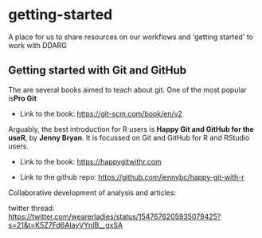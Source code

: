 # getting-started
A place for us to share resources on our workflows and 'getting started' to work with DDARG


## Getting started with Git and GitHub

The are several books aimed to teach about git. One of the most popular is**Pro Git**

- Link to the book: https://git-scm.com/book/en/v2

Arguably, the best introduction for R users is **Happy Git and GitHub for the useR**, by **Jenny Bryan**. It is focussed on Git and GitHub for R and RStudio users.

- Link to the book: https://happygitwithr.com

- Link to the github repo: https://github.com/jennybc/happy-git-with-r


Collaborative development of analysis and articles:



twitter thread: https://twitter.com/wearerladies/status/1547676205935079425?s=21&t=K5Z7Fd6AIayVYnIB__gxSA
